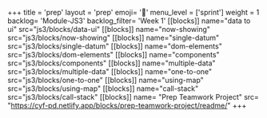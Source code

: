 +++
title = 'prep'
layout = 'prep'
emoji= '📝'
menu_level = ['sprint']
weight = 1
backlog= 'Module-JS3'
backlog_filter= 'Week 1'
[[blocks]]
name="data to ui"
src="js3/blocks/data-ui"
[[blocks]]
name="now-showing"
src="js3/blocks/now-showing"
[[blocks]]
name="single-datum"
src="js3/blocks/single-datum"
[[blocks]]
name="dom-elements"
src="js3/blocks/dom-elements"
[[blocks]]
name="components"
src="js3/blocks/components"
[[blocks]]
name="multiple-data"
src="js3/blocks/multiple-data"
[[blocks]]
name="one-to-one"
src="js3/blocks/one-to-one"
[[blocks]]
name="using-map"
src="js3/blocks/using-map"
[[blocks]]
name="call-stack"
src="js3/blocks/call-stack"
[[blocks]]
name= "Prep Teamwork Project"
src= "https://cyf-pd.netlify.app/blocks/prep-teamwork-project/readme/"
+++
